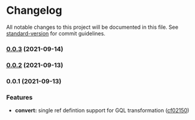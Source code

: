 # Changelog

All notable changes to this project will be documented in this file. See [standard-version](https://github.com/conventional-changelog/standard-version) for commit guidelines.

### [0.0.3](https://github.com/charlypoly/json-schema-to-graphql/compare/v0.0.2...v0.0.3) (2021-09-14)

### [0.0.2](https://github.com/charlypoly/json-schema-to-graphql/compare/v0.0.1...v0.0.2) (2021-09-13)

### 0.0.1 (2021-09-13)


### Features

* **convert:** single ref defintion support for GQL transformation ([cf02150](https://github.com/charlypoly/json-schema-to-graphql/commit/cf0215025d54afcef6d0e31facc37a9a364ab634))
